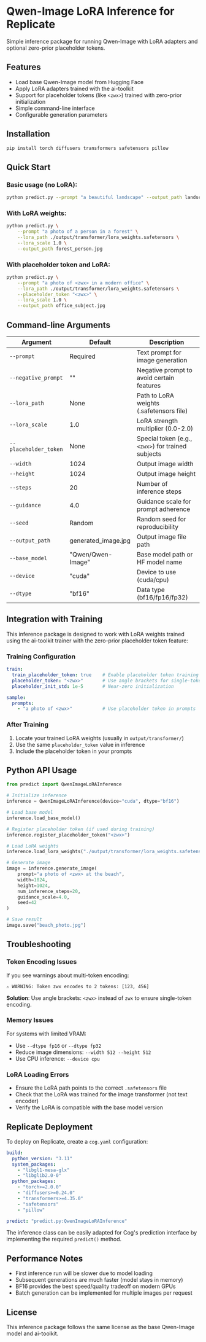 # Qwen-Image LoRA Inference for Replicate

Simple inference package for running Qwen-Image with LoRA adapters and optional zero-prior placeholder tokens.

## Features

- Load base Qwen-Image model from Hugging Face
- Apply LoRA adapters trained with the ai-toolkit
- Support for placeholder tokens (like `<zwx>`) trained with zero-prior initialization
- Simple command-line interface
- Configurable generation parameters

## Installation

```bash
pip install torch diffusers transformers safetensors pillow
```

## Quick Start

### Basic usage (no LoRA):
```bash
python predict.py --prompt "a beautiful landscape" --output_path landscape.jpg
```

### With LoRA weights:
```bash
python predict.py \
    --prompt "a photo of a person in a forest" \
    --lora_path ./output/transformer/lora_weights.safetensors \
    --lora_scale 1.0 \
    --output_path forest_person.jpg
```

### With placeholder token and LoRA:
```bash
python predict.py \
    --prompt "a photo of <zwx> in a modern office" \
    --lora_path ./output/transformer/lora_weights.safetensors \
    --placeholder_token "<zwx>" \
    --lora_scale 1.0 \
    --output_path office_subject.jpg
```

## Command-line Arguments

| Argument | Default | Description |
|----------|---------|-------------|
| `--prompt` | Required | Text prompt for image generation |
| `--negative_prompt` | "" | Negative prompt to avoid certain features |
| `--lora_path` | None | Path to LoRA weights (.safetensors file) |
| `--lora_scale` | 1.0 | LoRA strength multiplier (0.0-2.0) |
| `--placeholder_token` | None | Special token (e.g., `<zwx>`) for trained subjects |
| `--width` | 1024 | Output image width |
| `--height` | 1024 | Output image height |
| `--steps` | 20 | Number of inference steps |
| `--guidance` | 4.0 | Guidance scale for prompt adherence |
| `--seed` | Random | Random seed for reproducibility |
| `--output_path` | generated_image.jpg | Output image file path |
| `--base_model` | "Qwen/Qwen-Image" | Base model path or HF model name |
| `--device` | "cuda" | Device to use (cuda/cpu) |
| `--dtype` | "bf16" | Data type (bf16/fp16/fp32) |

## Integration with Training

This inference package is designed to work with LoRA weights trained using the ai-toolkit trainer with the zero-prior placeholder token feature:

### Training Configuration
```yaml
train:
  train_placeholder_token: true    # Enable placeholder token training
  placeholder_token: "<zwx>"       # Use angle brackets for single-token encoding
  placeholder_init_std: 1e-5       # Near-zero initialization

sample:
  prompts:
    - "a photo of <zwx>"           # Use placeholder token in prompts
```

### After Training
1. Locate your trained LoRA weights (usually in `output/transformer/`)
2. Use the same `placeholder_token` value in inference
3. Include the placeholder token in your prompts

## Python API Usage

```python
from predict import QwenImageLoRAInference

# Initialize inference
inference = QwenImageLoRAInference(device="cuda", dtype="bf16")

# Load base model
inference.load_base_model()

# Register placeholder token (if used during training)
inference.register_placeholder_token("<zwx>")

# Load LoRA weights
inference.load_lora_weights("./output/transformer/lora_weights.safetensors")

# Generate image
image = inference.generate_image(
    prompt="a photo of <zwx> at the beach",
    width=1024,
    height=1024,
    num_inference_steps=20,
    guidance_scale=4.0,
    seed=42
)

# Save result
image.save("beach_photo.jpg")
```

## Troubleshooting

### Token Encoding Issues
If you see warnings about multi-token encoding:
```
⚠ WARNING: Token zwx encodes to 2 tokens: [123, 456]
```

**Solution**: Use angle brackets: `<zwx>` instead of `zwx` to ensure single-token encoding.

### Memory Issues
For systems with limited VRAM:
- Use `--dtype fp16` or `--dtype fp32`
- Reduce image dimensions: `--width 512 --height 512`
- Use CPU inference: `--device cpu`

### LoRA Loading Errors
- Ensure the LoRA path points to the correct `.safetensors` file
- Check that the LoRA was trained for the image transformer (not text encoder)
- Verify the LoRA is compatible with the base model version

## Replicate Deployment

To deploy on Replicate, create a `cog.yaml` configuration:

```yaml
build:
  python_version: "3.11"
  system_packages:
    - "libgl1-mesa-glx"
    - "libglib2.0-0"
  python_packages:
    - "torch>=2.0.0"
    - "diffusers>=0.24.0"
    - "transformers>=4.35.0"
    - "safetensors"
    - "pillow"

predict: "predict.py:QwenImageLoRAInference"
```

The inference class can be easily adapted for Cog's prediction interface by implementing the required `predict()` method.

## Performance Notes

- First inference run will be slower due to model loading
- Subsequent generations are much faster (model stays in memory)
- BF16 provides the best speed/quality tradeoff on modern GPUs
- Batch generation can be implemented for multiple images per request

## License

This inference package follows the same license as the base Qwen-Image model and ai-toolkit.